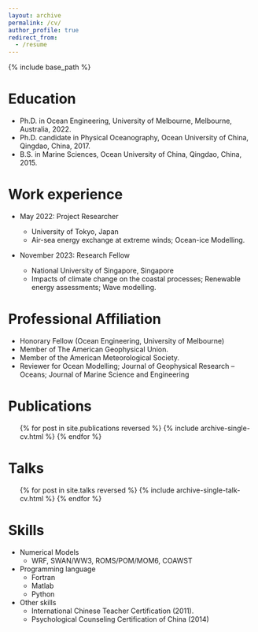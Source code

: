 ```yaml
---
layout: archive
permalink: /cv/
author_profile: true
redirect_from:
  - /resume
---
```


{% include base_path %}

Education
======
* Ph.D. in Ocean Engineering, University of Melbourne, Melbourne, Australia, 2022.
* Ph.D. candidate in Physical Oceanography, Ocean University of China, Qingdao, China, 2017.
* B.S. in Marine Sciences, Ocean University of China, Qingdao, China, 2015.

Work experience
======
* May 2022: Project Researcher
  * University of Tokyo, Japan
  * Air-sea energy exchange at extreme winds; Ocean-ice Modelling.
 
* November 2023: Research Fellow
  * National University of Singapore, Singapore
  * Impacts of climate change on the coastal processes; Renewable energy assessments; Wave modelling. 
  
Professional Affiliation
======
* Honorary Fellow (Ocean Engineering, University of Melbourne)
* Member of The American Geophysical Union.
* Member of the American Meteorological Society.
* Reviewer for Ocean Modelling; Journal of Geophysical Research – Oceans; Journal of Marine Science and Engineering

Publications
======
  <ul>{% for post in site.publications reversed %}
    {% include archive-single-cv.html %}
  {% endfor %}</ul>
  
Talks
======
  <ul>{% for post in site.talks reversed %}
    {% include archive-single-talk-cv.html  %}
  {% endfor %}</ul>

Skills
======
* Numerical Models
  * WRF, SWAN/WW3, ROMS/POM/MOM6, COAWST
* Programming language
  * Fortran
  * Matlab
  * Python
* Other skills
  * International Chinese Teacher Certification (2011).
  * Psychological Counseling Certification of China (2014)
